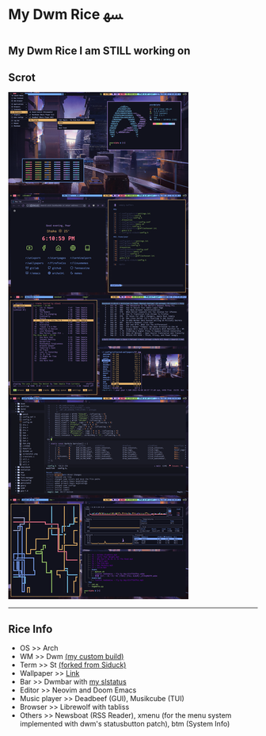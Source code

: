 # My Dwm Rice ﳨ 

My Dwm Rice I am STILL working on 
--- 
## Scrot

![](rice.png)

--- 
## Rice Info

* OS >> Arch
* WM >> Dwm [(my custom build)](https://github.com/tanbinislam43/dwm)
* Term >> St [(forked from Siduck)](https://github.com/siduck/st)
* Wallpaper >> [Link](https://github.com/TanbinIslam43/collected-wallpapers/blob/main/57.jpg)
* Bar >> Dwmbar with [my slstatus](https://github.com/tanbinislam43/slstatus)
* Editor >> Neovim and Doom Emacs
* Music player >> Deadbeef (GUI), Musikcube (TUI)
* Browser >> Librewolf with tabliss
* Others >> Newsboat (RSS Reader), xmenu (for the menu system implemented with dwm's statusbutton patch), btm (System Info)




